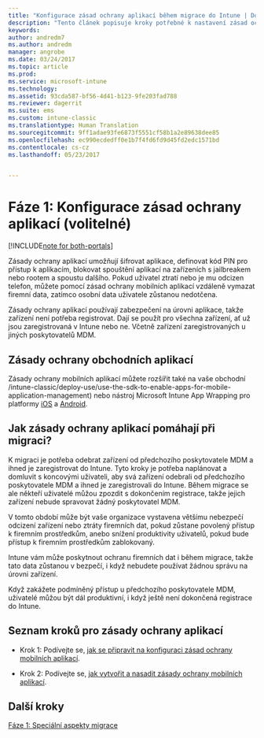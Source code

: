 ```yaml
---
title: "Konfigurace zásad ochrany aplikací během migrace do Intune | Dokumentace Microsoftu"
description: "Tento článek popisuje kroky potřebné k nastavení zásad ochrany aplikací během migrace do Intune."
keywords: 
author: andredm7
ms.author: andredm
manager: angrobe
ms.date: 03/24/2017
ms.topic: article
ms.prod: 
ms.service: microsoft-intune
ms.technology: 
ms.assetid: 93cda587-bf56-4d41-b123-9fe203fad788
ms.reviewer: dagerrit
ms.suite: ems
ms.custom: intune-classic
ms.translationtype: Human Translation
ms.sourcegitcommit: 9ff1adae93fe6873f5551cf58b1a2e89638dee85
ms.openlocfilehash: ec990ecdedff0e1b7f4fd6fd9d45fd2edc1571bd
ms.contentlocale: cs-cz
ms.lasthandoff: 05/23/2017


---
```


# <a name="phase-1-configure-app-protection-policies-optional"></a>Fáze 1: Konfigurace zásad ochrany aplikací (volitelné)

[!INCLUDE[note for both-portals](../includes/note-for-both-portals.md)]

Zásady ochrany aplikací umožňují šifrovat aplikace, definovat kód PIN pro přístup k aplikacím, blokovat spouštění aplikací na zařízeních s jailbreakem nebo rootem a spoustu dalšího. Pokud uživatel ztratí nebo je mu odcizen telefon, můžete pomocí zásad ochrany mobilních aplikací vzdáleně vymazat firemní data, zatímco osobní data uživatele zůstanou nedotčena.

Zásady ochrany aplikací používají zabezpečení na úrovni aplikace, takže zařízení není potřeba registrovat. Dají se použít pro všechna zařízení, ať už jsou zaregistrovaná v Intune nebo ne. Včetně zařízení zaregistrovaných u jiných poskytovatelů MDM.

## <a name="app-protection-policies-with-lob-apps"></a>Zásady ochrany obchodních aplikací

Zásady ochrany mobilních aplikací můžete rozšířit také na vaše obchodní /intune-classic/deploy-use/use-the-sdk-to-enable-apps-for-mobile-application-management) nebo nástroj Microsoft Intune App Wrapping pro platformy [iOS](https://www.microsoft.com/download/details.aspx?id=45218&751be11f-ede8-5a0c-058c-2ee190a24fa6=True) a [Android](https://www.microsoft.com/download/details.aspx?id=47267).

## <a name="how-do-app-protection-policies-help-during-migration"></a>Jak zásady ochrany aplikací pomáhají při migraci?

K migraci je potřeba odebrat zařízení od předchozího poskytovatele MDM a ihned je zaregistrovat do Intune. Tyto kroky je potřeba naplánovat a domluvit s koncovými uživateli, aby svá zařízení odebrali od předchozího poskytovatele MDM a ihned je zaregistrovali do Intune. Během migrace se ale někteří uživatelé můžou zpozdit s dokončením registrace, takže jejich zařízení nebude spravovat žádný poskytovatel MDM.

V tomto období může být vaše organizace vystavena většímu nebezpečí odcizení zařízení nebo ztráty firemních dat, pokud zůstane povolený přístup k firemním prostředkům, anebo snížení produktivity uživatelů, pokud bude přístup k firemním prostředkům zablokovaný.

Intune vám může poskytnout ochranu firemních dat i během migrace, takže tato data zůstanou v bezpečí, i když nebudete používat žádnou správu na úrovni zařízení.

Když zakážete podmíněný přístup u předchozího poskytovatele MDM, uživatelé můžou být dál produktivní, i když ještě není dokončená registrace do Intune.

## <a name="task-list-for-app-protection-policies"></a>Seznam kroků pro zásady ochrany aplikací

-   Krok 1: Podívejte se, [jak se připravit na konfiguraci zásad ochrany mobilních aplikací](/intune-classic/deploy-use/get-ready-to-configure-mobile-app-management-policies-with-microsoft-intune).

-   Krok 2: Podívejte se, [jak vytvořit a nasadit zásady ochrany mobilních aplikací](/intune-classic/deploy-use/create-and-deploy-mobile-app-management-policies-with-microsoft-intune).

## <a name="next-steps"></a>Další kroky 

[Fáze 1: Speciální aspekty migrace](/intune-classic/plan-design/migration-phase1-special-migration-considerations)

